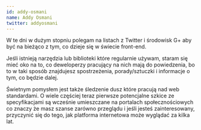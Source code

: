 ```yaml
---
id: addy-osmani
name: Addy Osmani
twitter: addyosmani
---
```


W te dni w dużym stopniu polegam na listach z Twitter i środowisk G+ aby być na bieżąco z tym, co dzieje się w świecie front-end.

Jeśli istnieją narzędzia lub biblioteki które regularnie używam, staram się mieć oko na to, co deweloperzy pracujący na nich mają do powiedzenia, bo to w taki sposób znajdujesz spostrzeżenia, porady/sztuczki i informacje o tym, co będzie dalej.

Świetnym pomysłem jest także śledzenie dusz które pracują nad web standardami. O wiele częściej teraz pierwsze potencjalne szkice ze specyfikacjami są wcześnie umieszczane na portalach społecznościowych co znaczy że masz szanse zarówno przeglądu i jeśli jesteś zainteresowany, przyczynić się do tego, jak platforma internetowa może wyglądać za kilka lat.